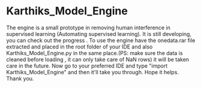 # Karthiks_Model_Engine
The engine is a small prototype in removing human interference in supervised learning (Automating supervised learning). It is still developing, you can check out the progress .
To use the engine have the onedata.rar file extracted and placed in the root folder of your IDE and also Karthiks_Model_Engine.py in the same place.(PS: make sure the data is cleaned before loading , it can only take care of NaN rows) it will be taken care in the future.
Now go to your preferred IDE and type "import Karthiks_Model_Engine"
and then it'll take you through. Hope it helps. Thank you.
